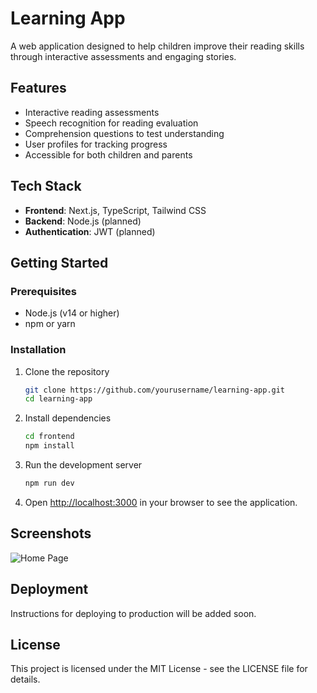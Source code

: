 # Learning App

A web application designed to help children improve their reading skills through interactive assessments and engaging stories.

## Features

- Interactive reading assessments
- Speech recognition for reading evaluation
- Comprehension questions to test understanding
- User profiles for tracking progress
- Accessible for both children and parents

## Tech Stack

- **Frontend**: Next.js, TypeScript, Tailwind CSS
- **Backend**: Node.js (planned)
- **Authentication**: JWT (planned)

## Getting Started

### Prerequisites

- Node.js (v14 or higher)
- npm or yarn

### Installation

1. Clone the repository
   ```bash
   git clone https://github.com/yourusername/learning-app.git
   cd learning-app
   ```

2. Install dependencies
   ```bash
   cd frontend
   npm install
   ```

3. Run the development server
   ```bash
   npm run dev
   ```

4. Open [http://localhost:3000](http://localhost:3000) in your browser to see the application.

## Screenshots

![Home Page](frontend/public/images/screenshot.jpg)

## Deployment

Instructions for deploying to production will be added soon.

## License

This project is licensed under the MIT License - see the LICENSE file for details.